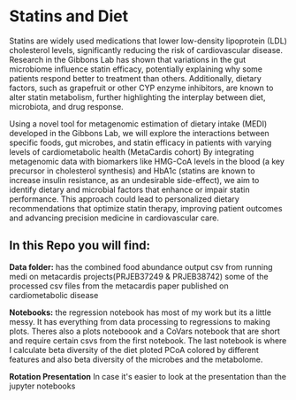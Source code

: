 # Statins and Diet
Statins are widely used medications that lower low-density lipoprotein (LDL) cholesterol levels, significantly reducing the risk of cardiovascular disease. Research in the Gibbons Lab has shown that variations in the gut microbiome influence statin efficacy, potentially explaining why some patients respond better to treatment than others. Additionally, dietary factors, such as grapefruit or other CYP enzyme inhibitors, are known to alter statin metabolism, further highlighting the interplay between diet, microbiota, and drug response.

Using a novel tool for metagenomic estimation of dietary intake (MEDI) developed in the Gibbons Lab, we will explore the interactions between specific foods, gut microbes, and statin efficacy in patients with varying levels of cardiometabolic health (MetaCardis cohort) By integrating metagenomic data with biomarkers like HMG-CoA levels in the blood (a key precursor in cholesterol synthesis) and HbA1c (statins are known to increase insulin resistance, as an undesirable side-effect), we aim to identify dietary and microbial factors that enhance or impair statin performance. This approach could lead to personalized dietary recommendations that optimize statin therapy, improving patient outcomes and advancing precision medicine in cardiovascular care.

## In this Repo you will find:
**Data folder:** 
has the combined food abundance output csv from running medi on metacardis projects(PRJEB37249 & PRJEB38742)
some of the processed csv files from the metacardis paper published on cardiometabolic disease

**Notebooks:**
the regression notebook has most of my work but its a little messy. It has everything from data processing to regressions to making plots. Theres also a plots noteboook and a CoVars notebook that are short and require certain csvs from the first notebook. The last notebook is where I calculate beta diversity of the diet ploted PCoA colored by different features and also beta diversity of the microbes and the metabolome. 

**Rotation Presentation**
In case it's easier to look at the presentation than the jupyter notebooks

